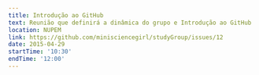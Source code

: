 ```yaml
---
title: Introdução ao GitHub 
text: Reunião que definirá a dinâmica do grupo e Introdução ao GitHub
location: NUPEM
link: https://github.com/minisciencegirl/studyGroup/issues/12
date: 2015-04-29
startTime: '10:30'
endTime: '12:00'
---
```

